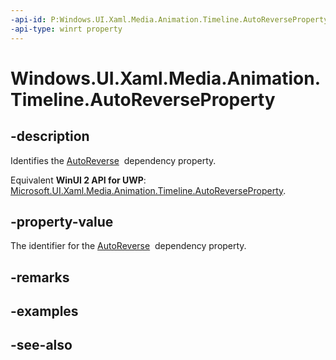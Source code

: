 ```yaml
---
-api-id: P:Windows.UI.Xaml.Media.Animation.Timeline.AutoReverseProperty
-api-type: winrt property
---
```


<!-- Property syntax
public Windows.UI.Xaml.DependencyProperty AutoReverseProperty { get; }
-->

# Windows.UI.Xaml.Media.Animation.Timeline.AutoReverseProperty

## -description
Identifies the [AutoReverse](timeline_autoreverse.md)  dependency property.

Equivalent **WinUI 2 API for UWP**: [Microsoft.UI.Xaml.Media.Animation.Timeline.AutoReverseProperty](/windows/winui/api/microsoft.ui.xaml.media.animation.timeline.autoreverseproperty).

## -property-value
The identifier for the [AutoReverse](timeline_autoreverse.md)  dependency property.

## -remarks

## -examples

## -see-also
